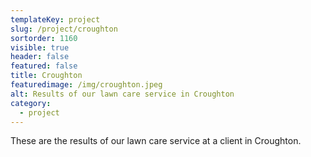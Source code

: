 ```yaml
---
templateKey: project
slug: /project/croughton
sortorder: 1160
visible: true
header: false
featured: false
title: Croughton
featuredimage: /img/croughton.jpeg
alt: Results of our lawn care service in Croughton
category:
  - project
---
```

These are the results of our lawn care service at a client in Croughton.


